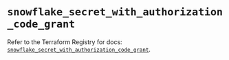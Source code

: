 # `snowflake_secret_with_authorization_code_grant`

Refer to the Terraform Registry for docs: [`snowflake_secret_with_authorization_code_grant`](https://registry.terraform.io/providers/snowflakedb/snowflake/2.5.0/docs/resources/secret_with_authorization_code_grant).
